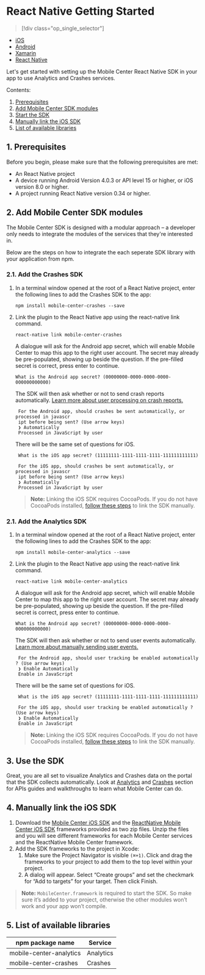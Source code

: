 # React Native Getting Started

> [!div class="op_single_selector"]
- [iOS](ios.md)
- [Android](android.md)
- [Xamarin](xamarin.md)
- [React Native](react-native.md)

Let's get started with setting up the Mobile Center React Native SDK in your app to use Analytics and Crashes services.

Contents:

1. [Prerequisites](#1-prerequisites)
2. [Add Mobile Center SDK modules](#2-add-Mobile-Center-sdk-modules)
3. [Start the SDK](#3-start-the-sdk)
4. [Manually link the iOS SDK](#4-troubleshooting)
5. [List of available libraries](#5-list-of-available-libraries)

## <a name="1-prerequisites"></a>1. Prerequisites

Before you begin, please make sure that the following prerequisites are met:

* An React Native project
* A device running Android Version 4.0.3 or API level 15 or higher, or iOS version 8.0 or higher.
* A project running React Native version 0.34 or higher.

## <a name="2-add-Mobile-Center-sdk-modules"></a>2. Add Mobile Center SDK modules

The Mobile Center SDK is designed with a modular approach – a developer only needs to integrate the modules of the services that they're interested in.

Below are the steps on how to integrate the each seperate SDK library with your application from npm.

### 2.1. Add the Crashes SDK

1. In a terminal window opened at the root of a React Native project, enter the following lines to add the Crashes SDK to the app:

    ```
    npm install mobile-center-crashes --save
    ```

2. Link the plugin to the React Native app using the react-native link command.

    ```
    react-native link mobile-center-crashes
    ```

    A dialogue will ask for the Android app secret, which will enable Mobile Center to map this app to the right user account. The secret may already be pre-populated, showing up beside the question. If the pre-filled secret is correct, press enter to continue.

    ```
    What is the Android app secret? (00000000-0000-0000-0000-000000000000)
    ```

    The SDK will then ask whether or not to send crash reports automatically. [Learn more about user processing on crash reports.](/sdk/React-Native/crashes/#process-javascript)

        For the Android app, should crashes be sent automatically, or processed in javascr
        ipt before being sent? (Use arrow keys)
        ❯ Automatically
        Processed in JavaScript by user

    There will be the same set of questions for iOS.

        What is the iOS app secret? (11111111-1111-1111-1111-111111111111)

        For the iOS app, should crashes be sent automatically, or processed in javascr
        ipt before being sent? (Use arrow keys)
        ❯ Automatically
        Processed in JavaScript by user

    > **Note:** Linking the iOS SDK requires CocoaPods. If you do not have CocoaPods installed, [follow these steps](#4-troubleshooting) to link the SDK manually.

### 2.1. Add the Analytics SDK

1. In a terminal window opened at the root of a React Native project, enter the following lines to add the Crashes SDK to the app:

    ```
    npm install mobile-center-analytics --save
    ```

2. Link the plugin to the React Native app using the react-native link command.

    ```
    react-native link mobile-center-analytics
    ```

    A dialogue will ask for the Android app secret, which will enable Mobile Center to map this app to the right user account. The secret may already be pre-populated, showing up beside the question. If the pre-filled secret is correct, press enter to continue.

    ```
    What is the Android app secret? (00000000-0000-0000-0000-000000000000)
    ```

    The SDK will then ask whether or not to send user events automatically. [Learn more about manually sending user events.](/sdk/React-Native/analytics/#enable-javascript)

        For the Android app, should user tracking be enabled automatically ? (Use arrow keys)
        ❯ Enable Automatically
        Enable in JavaScript

    There will be the same set of questions for iOS.

        What is the iOS app secret? (11111111-1111-1111-1111-111111111111)

        For the iOS app, should user tracking be enabled automatically ? (Use arrow keys)
        ❯ Enable Automatically
        Enable in JavaScript

    > **Note:** Linking the iOS SDK requires CocoaPods. If you do not have CocoaPods installed, [follow these steps](#4-troubleshooting) to link the SDK manually.

## <a name="3-start-the-sdk"></a>3. Use the SDK

Great, you are all set to visualize Analytics and Crashes data on the portal that the SDK collects automatically. Look at [Analytics](/sdk/React-Native/analytics) and [Crashes](/sdk/React-Native/crashes) section for APIs guides and walkthroughs to learn what Mobile Center can do.

## <a name="4-troubleshooting"></a>4. Manually link the iOS SDK

1. Download the [Mobile Center iOS SDK](https://github.com/Microsoft/MobileCenter-SDK-iOS/releases) and the [ReactNative Mobile Center iOS SDK](https://github.com/Microsoft/MobileCenter-SDK-React-Native/releases) frameworks provided as two zip files. Unzip the files and you will see different frameworks for each Mobile Center services and the ReactNative Mobile Center framework. 
2. Add the SDK frameworks to the project in Xcode: 
    1. Make sure the Project Navigator is visible `(⌘+1)`. Click and drag the frameworks to your project to add them to the top level within your project.
    2. A dialog will appear. Select “Create groups” and set the checkmark for “Add to targets” for your target. Then click Finish.

> **Note:** `MobileCenter.framework` is required to start the SDK. So make sure it’s added to your project, otherwise the other modules won’t work and your app won’t compile.

## <a name="5-list-of-available-libraries"></a>5. List of available libraries

 npm package name                       | Service
 --------------------------------------- | ---------------
 mobile-center-analytics        | Analytics
mobile-center-crashes          | Crashes
